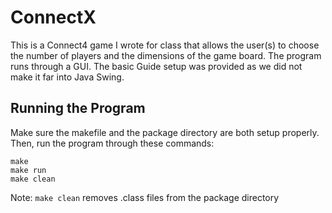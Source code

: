 # ConnectX

This is a Connect4 game I wrote for class that allows the user(s) to choose the number of players and the dimensions of the game board. The program runs through a GUI. The basic Guide setup was provided as we did not make it far into Java Swing.

## Running the Program
Make sure the makefile and the package directory are both setup properly. Then, run the program through these commands:
```
make
make run
make clean
```
Note: `make clean` removes .class files from the package directory
